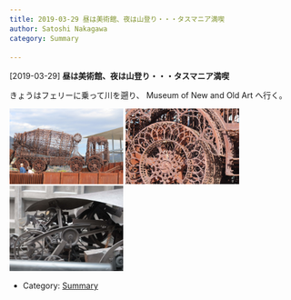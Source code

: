 ```yaml
---
title: 2019-03-29 昼は美術館、夜は山登り・・・タスマニア満喫
author: Satoshi Nakagawa
category: Summary

---
```


[2019-03-29] **昼は美術館、夜は山登り・・・タスマニア満喫** 

 きょうはフェリーに乗って川を遡り、
Museum of New and Old Art へ行く。

<a href=/pict/2019-03-29-mona-1.jpg><img src="/pict/2019-03-29-mona-1.jpg" alt="" width="200"/></a>
<a href=/pict/2019-03-29-mona-2.jpg><img src="/pict/2019-03-29-mona-2.jpg" alt="" width="200"/></a>
<a href=/pict/2019-03-29-mona-3.jpg><img src="/pict/2019-03-29-mona-3.jpg" alt="" width="200"/></a>

- Category: [Summary](https://merapano.github.io/categories.html#Summary)


